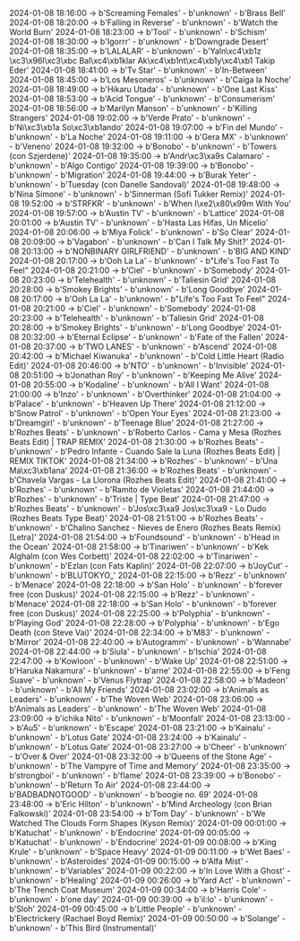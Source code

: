 2024-01-08 18:16:00 -> b'Screaming Females' - b'unknown' - b'Brass Bell'
2024-01-08 18:20:00 -> b'Falling in Reverse' - b'unknown' - b'Watch the World Burn'
2024-01-08 18:23:00 -> b'Tool' - b'unknown' - b'Schism'
2024-01-08 18:30:00 -> b'Igorrr' - b'unknown' - b'Downgrade Desert'
2024-01-08 18:35:00 -> b'LALALAR' - b'unknown' - b'Yaln\xc4\xb1z \xc3\x96l\xc3\xbc Bal\xc4\xb1klar Ak\xc4\xb1nt\xc4\xb1y\xc4\xb1 Takip Eder'
2024-01-08 18:41:00 -> b'Tv Star' - b'unknown' - b'In-Between'
2024-01-08 18:45:00 -> b'Los Mesoneros' - b'unknown' - b'Caiga la Noche'
2024-01-08 18:49:00 -> b'Hikaru Utada' - b'unknown' - b'One Last Kiss'
2024-01-08 18:53:00 -> b'Acid Tongue' - b'unknown' - b'Consumerism'
2024-01-08 18:56:00 -> b'Marilyn Manson' - b'unknown' - b'Killing Strangers'
2024-01-08 19:02:00 -> b'Verde Prato' - b'unknown' - b'Ni\xc3\xb1a So\xc3\xb1ando'
2024-01-08 19:07:00 -> b'Fin del Mundo' - b'unknown' - b'La Noche'
2024-01-08 19:11:00 -> b'Gera MX' - b'unknown' - b'Veneno'
2024-01-08 19:32:00 -> b'Bonobo' - b'unknown' - b'Towers (con Szjerdene)'
2024-01-08 19:35:00 -> b'Andr\xc3\xa9s Calamaro' - b'unknown' - b'Algo Contigo'
2024-01-08 19:39:00 -> b'Bonobo' - b'unknown' - b'Migration'
2024-01-08 19:44:00 -> b'Burak Yeter' - b'unknown' - b'Tuesday (con Danelle Sandoval)'
2024-01-08 19:48:00 -> b'Nina Simone' - b'unknown' - b'Sinnerman (Sofi Tukker Remix)'
2024-01-08 19:52:00 -> b'STRFKR' - b'unknown' - b'When I\xe2\x80\x99m With You'
2024-01-08 19:57:00 -> b'Austin TV' - b'unknown' - b'Lattice'
2024-01-08 20:01:00 -> b'Austin TV' - b'unknown' - b'Hasta Las Hifas, Un Micelio'
2024-01-08 20:06:00 -> b'Miya Folick' - b'unknown' - b'So Clear'
2024-01-08 20:09:00 -> b'Vagabon' - b'unknown' - b'Can I Talk My Shit?'
2024-01-08 20:13:00 -> b'NONBINARY GIRLFRIEND' - b'unknown' - b'BIG AND KIND'
2024-01-08 20:17:00 -> b'Ooh La La' - b'unknown' - b"Life's Too Fast To Feel"
2024-01-08 20:21:00 -> b'Ciel' - b'unknown' - b'Somebody'
2024-01-08 20:23:00 -> b'Telehealth' - b'unknown' - b'Taliesin Grid'
2024-01-08 20:28:00 -> b'Smokey Brights' - b'unknown' - b'Long Goodbye'
2024-01-08 20:17:00 -> b'Ooh La La' - b'unknown' - b"Life's Too Fast To Feel"
2024-01-08 20:21:00 -> b'Ciel' - b'unknown' - b'Somebody'
2024-01-08 20:23:00 -> b'Telehealth' - b'unknown' - b'Taliesin Grid'
2024-01-08 20:28:00 -> b'Smokey Brights' - b'unknown' - b'Long Goodbye'
2024-01-08 20:32:00 -> b'Eternal Eclipse' - b'unknown' - b'Fate of the Fallen'
2024-01-08 20:37:00 -> b'TWO LANES' - b'unknown' - b'Ascend'
2024-01-08 20:42:00 -> b'Michael Kiwanuka' - b'unknown' - b'Cold Little Heart (Radio Edit)'
2024-01-08 20:46:00 -> b'NTO' - b'unknown' - b'Invisible'
2024-01-08 20:51:00 -> b'Jonathan Roy' - b'unknown' - b'Keeping Me Alive'
2024-01-08 20:55:00 -> b'Kodaline' - b'unknown' - b'All I Want'
2024-01-08 21:00:00 -> b'Inzo' - b'unknown' - b'Overthinker'
2024-01-08 21:04:00 -> b'Palace' - b'unknown' - b'Heaven Up There'
2024-01-08 21:12:00 -> b'Snow Patrol' - b'unknown' - b'Open Your Eyes'
2024-01-08 21:23:00 -> b'Dreamgirl' - b'unknown' - b'Teenage Blue'
2024-01-08 21:27:00 -> b'Rozhes Beats' - b'unknown' - b'Roberto Carlos - Cama y Mesa (Rozhes Beats Edit) | TRAP REMIX'
2024-01-08 21:30:00 -> b'Rozhes Beats' - b'unknown' - b'Pedro Infante - Cuando Sale la Luna (Rozhes Beats Edit) | REMIX TIKTOK'
2024-01-08 21:34:00 -> b'Rozhes' - b'unknown' - b'Una Ma\xc3\xb1ana'
2024-01-08 21:36:00 -> b'Rozhes Beats' - b'unknown' - b'Chavela Vargas - La Llorona (Rozhes Beats Edit)'
2024-01-08 21:41:00 -> b'Rozhes' - b'unknown' - b'Ramito de Violetas'
2024-01-08 21:44:00 -> b'Rozhes' - b'unknown' - b'Triste | Type Beat'
2024-01-08 21:47:00 -> b'Rozhes Beats' - b'unknown' - b'Jos\xc3\xa9 Jos\xc3\xa9 - Lo Dudo (Rozhes Beats Type Beat)'
2024-01-08 21:51:00 -> b'Rozhes Beats' - b'unknown' - b'Chalino Sanchez - Nieves de Enero (Rozhes Beats Remix) [Letra]'
2024-01-08 21:54:00 -> b'Foundsound' - b'unknown' - b'Head in the Ocean'
2024-01-08 21:58:00 -> b'Tinariwen' - b'unknown' - b'Kek Alghalm (con Wes Corbett)'
2024-01-08 22:02:00 -> b'Tinariwen' - b'unknown' - b'Ezlan (con Fats Kaplin)'
2024-01-08 22:07:00 -> b'JoyCut' - b'unknown' - b'BLUTOKYO_'
2024-01-08 22:15:00 -> b'Rezz' - b'unknown' - b'Menace'
2024-01-08 22:18:00 -> b'San Holo' - b'unknown' - b'forever free (con Duskus)'
2024-01-08 22:15:00 -> b'Rezz' - b'unknown' - b'Menace'
2024-01-08 22:18:00 -> b'San Holo' - b'unknown' - b'forever free (con Duskus)'
2024-01-08 22:25:00 -> b'Polyphia' - b'unknown' - b'Playing God'
2024-01-08 22:28:00 -> b'Polyphia' - b'unknown' - b'Ego Death (con Steve Vai)'
2024-01-08 22:34:00 -> b'M83' - b'unknown' - b'Mirror'
2024-01-08 22:40:00 -> b'Autogramm' - b'unknown' - b'Wannabe'
2024-01-08 22:44:00 -> b'Siula' - b'unknown' - b'Ischia'
2024-01-08 22:47:00 -> b'Kowloon' - b'unknown' - b'Wake Up'
2024-01-08 22:51:00 -> b'Haruka Nakamura' - b'unknown' - b'arne'
2024-01-08 22:55:00 -> b'Feng Suave' - b'unknown' - b'Venus Flytrap'
2024-01-08 22:58:00 -> b'Madeon' - b'unknown' - b'All My Friends'
2024-01-08 23:02:00 -> b'Animals as Leaders' - b'unknown' - b'The Woven Web'
2024-01-08 23:06:00 -> b'Animals as Leaders' - b'unknown' - b'The Woven Web'
2024-01-08 23:09:00 -> b'ichika Nito' - b'unknown' - b'Moonfall'
2024-01-08 23:13:00 -> b'Au5' - b'unknown' - b'Escape'
2024-01-08 23:21:00 -> b'Kainalu' - b'unknown' - b'Lotus Gate'
2024-01-08 23:24:00 -> b'Kainalu' - b'unknown' - b'Lotus Gate'
2024-01-08 23:27:00 -> b'Cheer' - b'unknown' - b'Over & Over'
2024-01-08 23:32:00 -> b'Queens of the Stone Age' - b'unknown' - b'The Vampyre of Time and Memory'
2024-01-08 23:35:00 -> b'strongboi' - b'unknown' - b'flame'
2024-01-08 23:39:00 -> b'Bonobo' - b'unknown' - b'Return To Air'
2024-01-08 23:44:00 -> b'BADBADNOTGOOD' - b'unknown' - b'boogie no. 69'
2024-01-08 23:48:00 -> b'Eric Hilton' - b'unknown' - b'Mind Archeology (con Brian Falkowski)'
2024-01-08 23:54:00 -> b'Tom Day' - b'unknown' - b'We Watched The Clouds Form Shapes (Kyson Remix)'
2024-01-09 00:01:00 -> b'Katuchat' - b'unknown' - b'Endocrine'
2024-01-09 00:05:00 -> b'Katuchat' - b'unknown' - b'Endocrine'
2024-01-09 00:08:00 -> b'King Krule' - b'unknown' - b'Space Heavy'
2024-01-09 00:11:00 -> b'Wet Baes' - b'unknown' - b'Asteroides'
2024-01-09 00:15:00 -> b'Alfa Mist' - b'unknown' - b'Variables'
2024-01-09 00:22:00 -> b'In Love With a Ghost' - b'unknown' - b'Healing'
2024-01-09 00:26:00 -> b'Yard Act' - b'unknown' - b'The Trench Coat Museum'
2024-01-09 00:34:00 -> b'Harris Cole' - b'unknown' - b'one day'
2024-01-09 00:39:00 -> b'il:lo' - b'unknown' - b'Sloh'
2024-01-09 00:45:00 -> b'Little People' - b'unknown' - b'Electrickery (Rachael Boyd Remix)'
2024-01-09 00:50:00 -> b'Solange' - b'unknown' - b'This Bird (Instrumental)'
